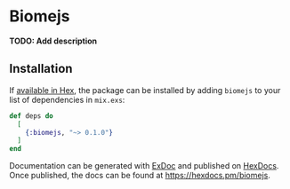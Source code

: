 # Biomejs

**TODO: Add description**

## Installation

If [available in Hex](https://hex.pm/docs/publish), the package can be installed
by adding `biomejs` to your list of dependencies in `mix.exs`:

```elixir
def deps do
  [
    {:biomejs, "~> 0.1.0"}
  ]
end
```

Documentation can be generated with [ExDoc](https://github.com/elixir-lang/ex_doc)
and published on [HexDocs](https://hexdocs.pm). Once published, the docs can
be found at <https://hexdocs.pm/biomejs>.

